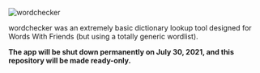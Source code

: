 ![wordchecker](https://user-images.githubusercontent.com/431533/117394318-8d705a00-aebb-11eb-9a08-5e088f72236e.png)

wordchecker was an extremely basic dictionary lookup tool designed for Words With Friends (but using a totally generic wordlist). 

**The app will be shut down permanently on July 30, 2021, and this repository will be made ready-only.**

